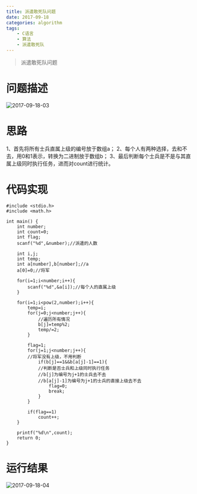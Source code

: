 ```yaml
---
title: 派遣敢死队问题
date: 2017-09-18
categories: algorithm
tags:
    - C语言
    - 算法
    - 派遣敢死队
---
```


> 派遣敢死队问题

# 问题描述

![2017-09-18-03](http://ovefvi4g3.bkt.clouddn.com/2017-09-18-03-1.png)

# 思路

1、首先将所有士兵直属上级的编号放于数组a； 
2、每个人有两种选择，去和不去，用0和1表示，转换为二进制放于数组b；
3、最后判断每个士兵是不是与其直属上级同时执行任务，进而对count进行统计。 

# 代码实现

```
#include <stdio.h> 
#include <math.h> 

int main() {
	int number;
	int count=0;
	int flag;
	scanf("%d",&number);//派遣的人数 
	
	int i,j;
	int temp; 
	int a[number],b[number];//a
	a[0]=0;//将军 
	
	for(i=1;i<number;i++){
		scanf("%d",&a[i]);//每个人的直属上级 
	}
	
	for(i=1;i<pow(2,number);i++){
		temp=i;
		for(j=0;j<number;j++){
			//遍历所有情况 
			b[j]=temp%2;
			temp/=2;
		}
		
		flag=1;
		for(j=1;j<number;j++){
		//将军没有上级，不用判断
			if(b[j]==1&&b[a[j]-1]==1){
			//判断是否士兵和上级同时执行任务 
			//b[j]为编号为j+1的士兵去不去
			//b[a[j]-1]为编号为j+1的士兵的直接上级去不去
				flag=0;
				break;
			}
		}
		
		if(flag==1)
			count++;
	}
	
	printf("%d\n",count);
	return 0;
}
```

# 运行结果

![2017-09-18-04](http://ovefvi4g3.bkt.clouddn.com/2017-09-18-04-1.png)


